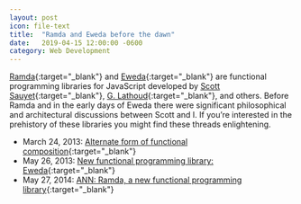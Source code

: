 ```yaml
---
layout: post
icon: file-text
title:  "Ramda and Eweda before the dawn"
date:   2019-04-15 12:00:00 -0600
category: Web Development
---
```


[Ramda](https://ramdajs.com/){:target="_blank"} and [Eweda](https://github.com/CrossEye/eweda){:target="_blank"} are functional programming libraries for JavaScript developed by [Scott Sauyet](https://twitter.com/scott_sauyet){:target="_blank"}, [G. Lathoud](http://glat.info/transfun/){:target="_blank"}, and others. Before Ramda and in the early days of Eweda there were significant philosophical and architectural discussions between Scott and I. If you’re interested in the prehistory of these libraries you might find these threads enlightening.

- March 24, 2013: [Alternate form of functional composition](https://groups.google.com/d/topic/jsmentors/0Cj7AEH5Oic/discussion){:target="_blank"}
- May 26, 2013: [New functional programming library: Eweda](https://groups.google.com/d/topic/jsmentors/wH6X8SDPnbw/discussion){:target="_blank"}
- May 27, 2014: [ANN: Ramda, a new functional programming library](https://groups.google.com/d/topic/comp.lang.javascript/kajDUzrsHkQ/discussion){:target="_blank"}
